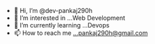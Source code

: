 - 👋 Hi, I’m @dev-pankaj290h
- 👀 I’m interested in ...Web Development
- 🌱 I’m currently learning ...Devops 
- 📫 How to reach me ...pankaj290h@gmail.com

<!---
dev-pankaj290h/dev-pankaj290h is a ✨ special ✨ repository because its `README.md` (this file) appears on your GitHub profile.
You can click the Preview link to take a look at your changes.
--->
